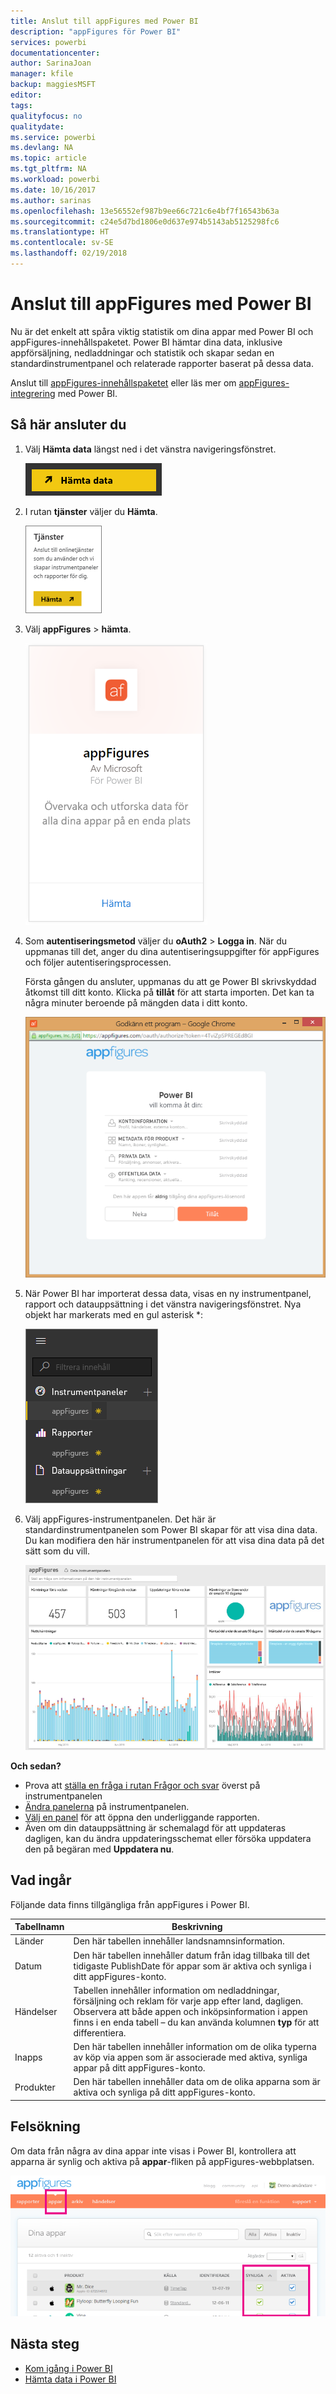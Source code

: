 ```yaml
---
title: Anslut till appFigures med Power BI
description: "appFigures för Power BI"
services: powerbi
documentationcenter: 
author: SarinaJoan
manager: kfile
backup: maggiesMSFT
editor: 
tags: 
qualityfocus: no
qualitydate: 
ms.service: powerbi
ms.devlang: NA
ms.topic: article
ms.tgt_pltfrm: NA
ms.workload: powerbi
ms.date: 10/16/2017
ms.author: sarinas
ms.openlocfilehash: 13e56552ef987b9ee66c721c6e4bf7f16543b63a
ms.sourcegitcommit: c24e5d7bd1806e0d637e974b5143ab5125298fc6
ms.translationtype: HT
ms.contentlocale: sv-SE
ms.lasthandoff: 02/19/2018
---
```

# <a name="connect-to-appfigures-with-power-bi"></a>Anslut till appFigures med Power BI
Nu är det enkelt att spåra viktig statistik om dina appar med Power BI och appFigures-innehållspaketet. Power BI hämtar dina data, inklusive appförsäljning, nedladdningar och statistik och skapar sedan en standardinstrumentpanel och relaterade rapporter baserat på dessa data.

Anslut till [appFigures-innehållspaketet](https://app.powerbi.com/getdata/services/appfigures) eller läs mer om [appFigures-integrering](https://powerbi.microsoft.com/integrations/appfigures) med Power BI.

## <a name="how-to-connect"></a>Så här ansluter du
1. Välj **Hämta data** längst ned i det vänstra navigeringsfönstret.
   
   ![](media/service-connect-to-appfigures/pbi_getdata.png)
2. I rutan **tjänster** väljer du **Hämta**.
   
   ![](media/service-connect-to-appfigures/pbi_getservices.png)
3. Välj **appFigures** \> **hämta**.
   
   ![](media/service-connect-to-appfigures/appfigures.png)
4. Som **autentiseringsmetod** väljer du **oAuth2** \> **Logga in**. När du uppmanas till det, anger du dina autentiseringsuppgifter för appFigures och följer autentiseringsprocessen.
   
   Första gången du ansluter, uppmanas du att ge Power BI skrivskyddad åtkomst till ditt konto. Klicka på **tillåt** för att starta importen. Det kan ta några minuter beroende på mängden data i ditt konto.
   
   ![](media/service-connect-to-appfigures/appfiguresdoc_06.png)
5. När Power BI har importerat dessa data, visas en ny instrumentpanel, rapport och datauppsättning i det vänstra navigeringsfönstret. Nya objekt har markerats med en gul asterisk \*:
   
    ![](media/service-connect-to-appfigures/pbi_appfigures3.png)
6. Välj appFigures-instrumentpanelen. Det här är standardinstrumentpanelen som Power BI skapar för att visa dina data. Du kan modifiera den här instrumentpanelen för att visa dina data på det sätt som du vill.
   
    ![](media/service-connect-to-appfigures/appfiguresdoc_01.png)

**Och sedan?**

* Prova att [ställa en fråga i rutan Frågor och svar](power-bi-q-and-a.md) överst på instrumentpanelen
* [Ändra panelerna](service-dashboard-edit-tile.md) på instrumentpanelen.
* [Välj en panel](service-dashboard-tiles.md) för att öppna den underliggande rapporten.
* Även om din datauppsättning är schemalagd för att uppdateras dagligen, kan du ändra uppdateringsschemat eller försöka uppdatera den på begäran med **Uppdatera nu**.

## <a name="whats-included"></a>Vad ingår
Följande data finns tillgängliga från appFigures i Power BI.

| **Tabellnamn** | **Beskrivning** |
| --- | --- |
| Länder |Den här tabellen innehåller landsnamnsinformation. |
| Datum |Den här tabellen innehåller datum från idag tillbaka till det tidigaste PublishDate för appar som är aktiva och synliga i ditt appFigures-konto. |
| Händelser |Tabellen innehåller information om nedladdningar, försäljning och reklam för varje app efter land, dagligen. Observera att både appen och inköpsinformation i appen finns i en enda tabell – du kan använda kolumnen <strong>typ</strong> för att differentiera. |
| Inapps |Den här tabellen innehåller information om de olika typerna av köp via appen som är associerade med aktiva, synliga appar på ditt appFigures-konto. |
| Produkter |Den här tabellen innehåller data om de olika apparna som är aktiva och synliga på ditt appFigures-konto. |

## <a name="troubleshooting"></a>Felsökning
Om data från några av dina appar inte visas i Power BI, kontrollera att apparna är synlig och aktiva på **appar**-fliken på appFigures-webbplatsen.

![](media/service-connect-to-appfigures/appfiguresdoc_11.png)

## <a name="next-steps"></a>Nästa steg
* [Kom igång i Power BI](service-get-started.md)
* [Hämta data i Power BI](service-get-data.md)

